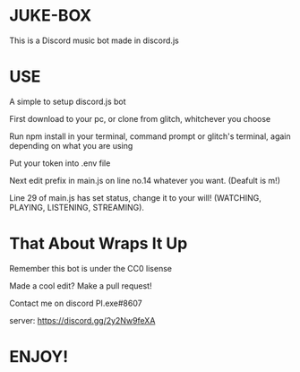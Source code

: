 # JUKE-BOX
This is a Discord music bot made in discord.js

# USE 
A simple to setup discord.js bot

First download to your pc, or clone from glitch, whitchever you choose

Run npm install in your terminal, command prompt or glitch's terminal, again depending on what you are using

Put your token into .env file

Next edit prefix in main.js on line no.14 whatever you want. (Deafult is m!)


Line 29 of main.js has set status, change it to your will! (WATCHING, PLAYING, LISTENING, STREAMING).

# That About Wraps It Up
Remember this bot is under the CC0 lisense  

Made a cool edit? Make a pull request!

Contact me on discord PI.exe#8607

server: https://discord.gg/2y2Nw9feXA


# ENJOY!
